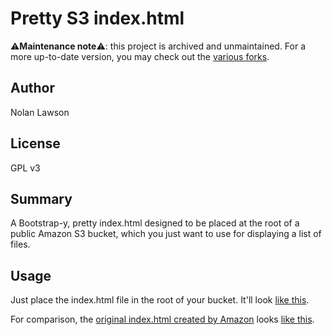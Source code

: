 Pretty S3 index.html
====================

⚠**Maintenance note**⚠: this project is archived and unmaintained. For a more up-to-date version, you may check out the [various forks](https://github.com/nolanlawson/pretty-s3-index-html/issues/6).

Author
-------
Nolan Lawson

License
--------
GPL v3

Summary
---------

A Bootstrap-y, pretty index.html designed to be placed at the root of a public Amazon S3 bucket, which
you just want to use for displaying a list of files.

Usage
-------

Just place the index.html file in the root of your bucket.  It'll look [like this][1].

For comparison, the [original index.html created by Amazon][2] looks [like this][3].


[1]: https://nolanlawson.s3.amazonaws.com/index.html
[2]: https://aws.amazon.com/code/1713
[3]: http://regexp.s3.amazonaws.com/list.html
